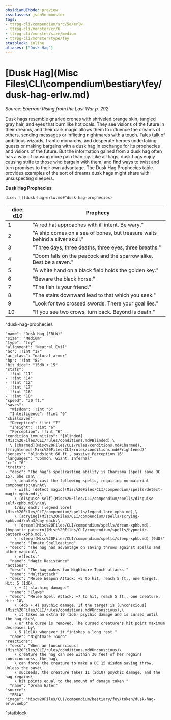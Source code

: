 ```yaml
---
obsidianUIMode: preview
cssclasses: json5e-monster
tags:
- ttrpg-cli/compendium/src/5e/erlw
- ttrpg-cli/monster/cr/6
- ttrpg-cli/monster/size/medium
- ttrpg-cli/monster/type/fey
statblock: inline
aliases: ["Dusk Hag"]
---
```

# [Dusk Hag](Misc Files\CLI\compendium\bestiary\fey/dusk-hag-erlw.md)
*Source: Eberron: Rising from the Last War p. 292*  

Dusk hags resemble gnarled crones with shriveled orange skin, tangled gray hair, and eyes that burn like hot coals. They see visions of the future in their dreams, and their dark magic allows them to influence the dreams of others, sending messages or inflicting nightmares with a touch. Tales talk of ambitious wizards, frantic monarchs, and desperate heroes undertaking quests or making bargains with a dusk hag in exchange for its prophecies and visions of the future. But the information gained from a dusk hag often has a way of causing more pain than joy. Like all hags, dusk hags enjoy causing strife to those who bargain with them, and find ways to twist and turn promises to their own advantage. The Dusk Hag Prophecies table provides examples of the sort of dreams dusk hags might share with unsuspecting sleepers.

**Dusk Hag Prophecies**

`dice: [](dusk-hag-erlw.md#^dusk-hag-prophecies)`

| dice: d10 | Prophecy |
|-----------|----------|
| 1 | "A red hat approaches with ill intent. Be wary." |
| 2 | "A ship comes on a sea of bones, but treasure waits behind a silver skull." |
| 3 | "Three days, three deaths, three eyes, three breaths." |
| 4 | "Doom falls on the peacock and the sparrow alike. Best be a raven." |
| 5 | "A white hand on a black field holds the golden key." |
| 6 | "Beware the black horse." |
| 7 | "The fish is your friend." |
| 8 | "The stairs downward lead to that which you seek." |
| 9 | "Look for two crossed swords. There your goal lies." |
| 10 | "If you see two crows, turn back. Beyond is death." |
^dusk-hag-prophecies

```statblock
"name": "Dusk Hag (ERLW)"
"size": "Medium"
"type": "fey"
"alignment": "Neutral Evil"
"ac": !!int "17"
"ac_class": "natural armor"
"hp": !!int "82"
"hit_dice": "15d8 + 15"
"stats":
- !!int "11"
- !!int "14"
- !!int "12"
- !!int "17"
- !!int "16"
- !!int "18"
"speed": "30 ft."
"saves":
  "Wisdom": !!int "6"
  "Intelligence": !!int "6"
"skillsaves":
  "Deception": !!int "7"
  "Insight": !!int "6"
  "Perception": !!int "6"
"condition_immunities": "[blinded](Misc%20Files/CLI/rules/conditions.md#Blinded),\
  \ [charmed](Misc%20Files/CLI/rules/conditions.md#Charmed), [frightened](Misc%20Files/CLI/rules/conditions.md#Frightened)"
"senses": "blindsight 60 ft., passive Perception 16"
"languages": "Common, Giant, Infernal"
"cr": "6"
"traits":
- "desc": "The hag's spellcasting ability is Charisma (spell save DC 15). She can\
    \ innately cast the following spells, requiring no material components:\n\nAt\
    \ will: [detect magic](Misc%20Files/CLI/compendium/spells/detect-magic-xphb.md),\
    \ [disguise self](Misc%20Files/CLI/compendium/spells/disguise-self-xphb.md)\n\n\
    1/day each: [legend lore](Misc%20Files/CLI/compendium/spells/legend-lore-xphb.md),\
    \ [scrying](Misc%20Files/CLI/compendium/spells/scrying-xphb.md)\n\n3/day each:\
    \ [dream](Misc%20Files/CLI/compendium/spells/dream-xphb.md), [hypnotic pattern](Misc%20Files/CLI/compendium/spells/hypnotic-pattern-xphb.md),\
    \ [sleep](Misc%20Files/CLI/compendium/spells/sleep-xphb.md) (9d8)"
  "name": "Innate Spellcasting"
- "desc": "The hag has advantage on saving throws against spells and other magical\
    \ effects."
  "name": "Magic Resistance"
"actions":
- "desc": "The hag makes two Nightmare Touch attacks."
  "name": "Multiattack"
- "desc": "Melee Weapon Attack: +5 to hit, reach 5 ft., one target. Hit: 5 (1d6\
    \ + 2) slashing damage."
  "name": "Claws"
- "desc": "Melee Spell Attack: +7 to hit, reach 5 ft., one creature. Hit: 18\
    \ (4d6 + 4) psychic damage. If the target is [unconscious](Misc%20Files/CLI/rules/conditions.md#Unconscious),\
    \ it takes an extra 10 (3d6) psychic damage and is cursed until the hag dies\
    \ or the curse is removed. The cursed creature's hit point maximum decreases by\
    \ 5 (1d10) whenever it finishes a long rest."
  "name": "Nightmare Touch"
"reactions":
- "desc": "When an [unconscious](Misc%20Files/CLI/rules/conditions.md#Unconscious)\
    \ creature the hag can see within 30 feet of her regains consciousness, the hag\
    \ can force the creature to make a DC 15 Wisdom saving throw. Unless the save\
    \ succeeds, the creature takes 11 (2d10) psychic damage, and the hag regains\
    \ hit points equal to the amount of damage taken."
  "name": "Dream Eater"
"source":
- "ERLW"
"image": "Misc%20Files/CLI/compendium/bestiary/fey/token/dusk-hag-erlw.webp"
```
^statblock
